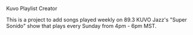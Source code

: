 Kuvo Playlist Creator

This is a project to add songs played weekly on 89.3 KUVO Jazz's "Super Sonido" show that plays every Sunday from 4pm - 6pm MST.
